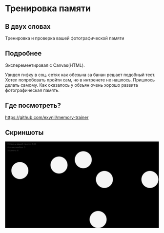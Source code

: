 # Тренировка памяти

## В двух словах

Тренировка и проверка вашей фотографической памяти

## Подробнее

Эксперементировал с Canvas(HTML). 

Увидел гифку в соц. сетях как обезьна за банан решает подобный тест. Хотел попробовать пройти сам, но в интренете не нашлось. Пришлось делать самому. Как оказалось у обзъян очень хорошо развита фотографическая память.

## Где посмотреть?

<https://github.com/exynil/memory-trainer>

## Скриншоты

<img src="./../screenshots/memory-trainer/1.jpg">